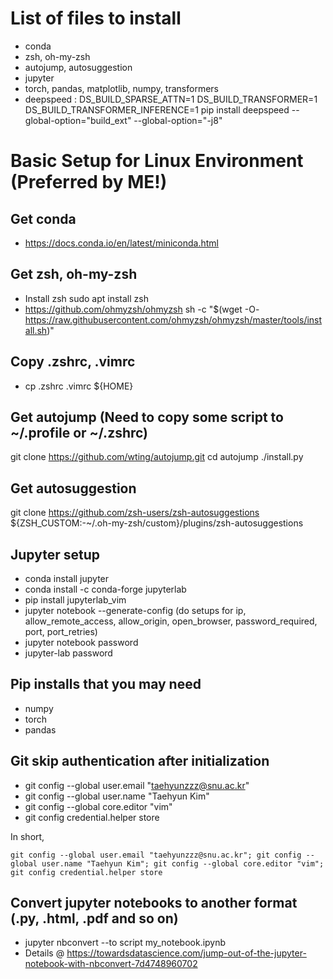 # List of files to install
- conda
- zsh, oh-my-zsh
- autojump, autosuggestion
- jupyter
- torch, pandas, matplotlib, numpy, transformers
- deepspeed : DS_BUILD_SPARSE_ATTN=1 DS_BUILD_TRANSFORMER=1 DS_BUILD_TRANSFORMER_INFERENCE=1 pip install deepspeed --global-option="build_ext" --global-option="-j8"

# Basic Setup for Linux Environment (Preferred by ME!)
## Get conda
- https://docs.conda.io/en/latest/miniconda.html

## Get zsh, oh-my-zsh
- Install zsh
sudo apt install zsh
- https://github.com/ohmyzsh/ohmyzsh 
sh -c "$(wget -O- https://raw.githubusercontent.com/ohmyzsh/ohmyzsh/master/tools/install.sh)"

## Copy .zshrc, .vimrc
- cp .zshrc .vimrc ${HOME}

## Get autojump (Need to copy some script to ~/.profile or ~/.zshrc)
git clone https://github.com/wting/autojump.git
cd autojump
./install.py 

## Get autosuggestion
git clone https://github.com/zsh-users/zsh-autosuggestions ${ZSH_CUSTOM:-~/.oh-my-zsh/custom}/plugins/zsh-autosuggestions

## Jupyter setup
- conda install jupyter
- conda install -c conda-forge jupyterlab
- pip install jupyterlab_vim
- jupyter notebook --generate-config
  (do setups for ip, allow_remote_access, allow_origin, open_browser, password_required, port, port_retries)
- jupyter notebook password
- jupyter-lab password

## Pip installs that you may need
- numpy
- torch
- pandas

## Git skip authentication after initialization
- git config --global user.email "taehyunzzz@snu.ac.kr"
- git config --global user.name "Taehyun Kim"
- git config --global core.editor "vim"
- git config credential.helper store 

In short,
```
git config --global user.email "taehyunzzz@snu.ac.kr"; git config --global user.name "Taehyun Kim"; git config --global core.editor "vim"; git config credential.helper store 
```

## Convert jupyter notebooks to another format (.py, .html, .pdf and so on) 
- jupyter nbconvert --to script my_notebook.ipynb
- Details @ https://towardsdatascience.com/jump-out-of-the-jupyter-notebook-with-nbconvert-7d4748960702
